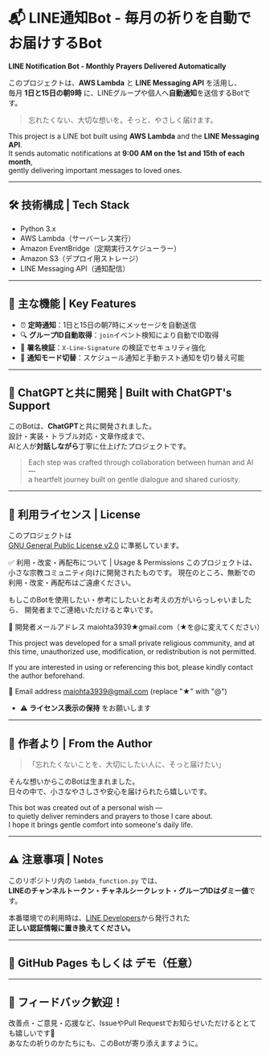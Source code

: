 # 📬 LINE通知Bot - 毎月の祈りを自動でお届けするBot  
**LINE Notification Bot - Monthly Prayers Delivered Automatically**

このプロジェクトは、**AWS Lambda** と **LINE Messaging API** を活用し、  
毎月 **1日と15日の朝9時** に、LINEグループや個人へ**自動通知**を送信するBotです。

> 忘れたくない、大切な想いを。そっと、やさしく届けます。

This project is a LINE bot built using **AWS Lambda** and the **LINE Messaging API**.  
It sends automatic notifications at **9:00 AM on the 1st and 15th of each month**,  
gently delivering important messages to loved ones.

---

## 🛠 技術構成 | Tech Stack

- Python 3.x  
- AWS Lambda（サーバーレス実行）  
- Amazon EventBridge（定期実行スケジューラー）  
- Amazon S3（デプロイ用ストレージ）  
- LINE Messaging API（通知配信）

---

## 💌 主な機能 | Key Features

- ⏰ **定時通知**：1日と15日の朝7時にメッセージを自動送信  
- 🔍 **グループID自動取得**：`join`イベント検知により自動でID取得  
- 🔐 **署名検証**：`X-Line-Signature` の検証でセキュリティ強化  
- 🔄 **通知モード切替**：スケジュール通知と手動テスト通知を切り替え可能  

---

## 🤝 ChatGPTと共に開発 | Built with ChatGPT's Support

このBotは、**ChatGPT**と共に開発されました。  
設計・実装・トラブル対応・文章作成まで、  
AIと人が**対話しながら**丁寧に仕上げたプロジェクトです。

> Each step was crafted through collaboration between human and AI —  
> a heartfelt journey built on gentle dialogue and shared curiosity.

---

## 🔐 利用ライセンス | License

このプロジェクトは  
[GNU General Public License v2.0](https://www.gnu.org/licenses/old-licenses/gpl-2.0.html) に準拠しています。  

✅ 利用・改変・再配布について | Usage & Permissions
このプロジェクトは、小さな宗教コミュニティ向けに開発されたものです。
現在のところ、無断での利用・改変・再配布はご遠慮ください。

もしこのBotを使用したい・参考にしたいとお考えの方がいらっしゃいましたら、
開発者までご連絡いただけると幸いです。

📩 開発者メールアドレス
maiohta3939★gmail.com（★を@に変えてください）

This project was developed for a small private religious community,
and at this time, unauthorized use, modification, or redistribution is not permitted.

If you are interested in using or referencing this bot,
please kindly contact the author beforehand.

📩 Email address
maiohta3939@gmail.com (replace "★" with "@")
- ⚠️ **ライセンス表示の保持** をお願いします  

---

## 🌱 作者より | From the Author

> 「忘れたくないことを、大切にしたい人に、そっと届けたい」

そんな想いからこのBotは生まれました。  
日々の中で、小さなやさしさや安心を届けられたら嬉しいです。

This bot was created out of a personal wish —  
to quietly deliver reminders and prayers to those I care about.  
I hope it brings gentle comfort into someone's daily life.

---

## ⚠️ 注意事項 | Notes

このリポジトリ内の `lambda_function.py` では、  
**LINEのチャンネルトークン・チャネルシークレット・グループIDはダミー値**です。

本番環境での利用時は、[LINE Developers](https://developers.line.biz/)から発行された  
**正しい認証情報に置き換えてください。**

---

## 📎 GitHub Pages もしくは デモ（任意）

---

## 📣 フィードバック歓迎！

改善点・ご意見・応援など、IssueやPull Requestでお知らせいただけるととても嬉しいです🌸  
あなたの祈りのかたちにも、このBotが寄り添えますように。

